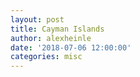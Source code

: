 ```yaml
---
layout: post
title: Cayman Islands
author: alexheinle
date: '2018-07-06 12:00:00'
categories: misc
---
```

